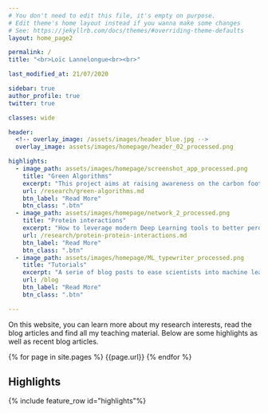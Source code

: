 ```yaml
---
# You don't need to edit this file, it's empty on purpose.
# Edit theme's home layout instead if you wanna make some changes
# See: https://jekyllrb.com/docs/themes/#overriding-theme-defaults
layout: home_page2

permalink: /
title: "<br>Loïc Lannelongue<br><br>"

last_modified_at: 21/07/2020

sidebar: true
author_profile: true
twitter: true

classes: wide

header:
  <!-- overlay_image: /assets/images/header_blue.jpg -->
  overlay_image: assets/images/homepage/header_02_processed.png

highlights:
  - image_path: assets/images/homepage/screenshot_app_processed.png
    title: "Green Algorithms"
    excerpt: "This project aims at raising awareness on the carbon footprint of modern High Power Computing."
    url: /research/green-algorithms.md
    btn_label: "Read More"
    btn_class: ".btn"
  - image_path: assets/images/homepage/network_2_processed.png
    title: "Protein interactions"
    excerpt: "How to leverage modern Deep Learning tools to better perdict _in vivo_ protein-protein interactions?"
    url: /research/protein-protein-interactions.md
    btn_label: "Read More"
    btn_class: ".btn"
  - image_path: assets/images/homepage/ML_typewriter_processed.png
    title: "Tutorials"
    excerpt: "A serie of blog posts to ease scientists into machine learning."
    url: /blog
    btn_label: "Read More"
    btn_class: ".btn"

---
```

<!-- TODO check everything with Grammarly -->
<!-- TODO update credits -->
<!-- TODO responsiveness -->
<!-- TODO Check link of buttons -->

On this website, you can learn more about my research interests, read the blog articles and find all my teaching material. Below are some highlights as well as recent blog articles.

{% for page in site.pages %}
{{page.url}}
{% endfor %}

## Highlights

<!-- TODO: Resize all pictures -->
<!-- TODO: Picture for highlight PPIs -->
{% include feature_row id="highlights"%}

<!-- {% twitter site.myTwitter maxwidth=300 limit=5 chrome=nofooter dnt=true %} -->